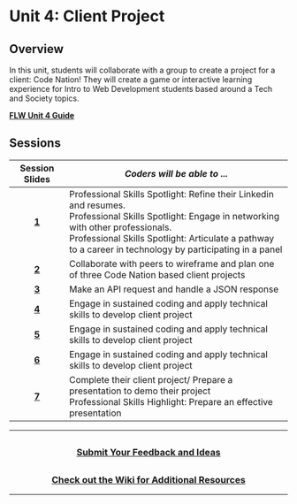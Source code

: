# Unit 4: Client Project

## Overview

In this unit, students will collaborate with a group to create a project for a client: Code Nation! They will create a game or interactive learning experience for Intro to Web Development students based around a Tech and Society topics. 

[**FLW Unit 4 Guide**](https://docs.google.com/document/d/1wPO-hFfE56zQUHTvUl6tgKaYk65Y6lzHV6MAPlIjspA/edit)
## Sessions

|                                                       Session Slides                                                       | _Coders will be able to ..._                                                                                                                                      |
| :------------------------------------------------------------------------------------------------------------------------: | ----------------------------------------------------------------------------------------------------------------------------------------------------------------- |
| [**1**](https://docs.google.com/presentation/d/1bS_vCETK7QzCK1zT-XojQ3G3IVMhpJ9yORsS2CW5hLc/edit#slide=id.g13edbada7f2_0_645) |Professional Skills Spotlight: Refine their Linkedin and resumes.</br>Professional Skills Spotlight: Engage in networking with other professionals.</br>Professional Skills Spotlight: Articulate a pathway to a career in technology by participating in a panel  |
| [**2**](https://docs.google.com/presentation/d/1YgrAm33ZELpcMqpppL_4xsP1CXHQzrxDpdV9keoREHE/edit#slide=id.g13edbada7f2_0_645) |Collaborate with peers to wireframe and plan one of three Code Nation based client projects |
| [**3**](https://docs.google.com/presentation/d/1Mp9C5s373VR1AcbjXmVt30-3pvR3UupAVXYHxe6Ttw8/edit#slide=id.g13edbada7f2_0_645) |Make an API request and handle a JSON response|
| [**4**](https://docs.google.com/presentation/d/1Z0AnqRpSs_soS5oQgjVgg7OKKapNVa0f-uOk1LZQ--8/edit?usp=share_link) | Engage in sustained coding and apply technical skills to develop client project|
| [**5**](https://docs.google.com/presentation/d/1eFVRpwu0YaUzkU6GI5EO3Nhl1ZKpxRUuIjKQGDeIZz0/edit?usp=share_link) | Engage in sustained coding and apply technical skills to develop client project|
| [**6**](https://docs.google.com/presentation/d/100XcbixBQy5gdzVSAOjnJyZs77mylq2ZK33N91pcZ6M/edit?usp=share_link) | Engage in sustained coding and apply technical skills to develop client project|
| [**7**](https://docs.google.com/presentation/d/1vOrvYctyw0l5JK-rWpuk1mXAZDSDwaBh6nd6UGdjJrk/edit#slide=id.g21c40a0fb57_0_677) |Complete their client project/ Prepare a presentation to demo their project</br>Professional Skills Highlight: Prepare an effective presentation |

---
## <h3 align="center"><a href="https://docs.google.com/forms/d/e/1FAIpQLSeQPPd3u1y_vV9426DjRjgzQHrzsMAIbdsGCxEU5uRj3bTleQ/viewform?usp=sf_link">Submit Your Feedback and Ideas</a></h3>

## <h3 align="center"><a href="https://github.com/itscodenation/curriculum-22-23/wiki">Check out the Wiki for Additional Resources</a></h3>

---
